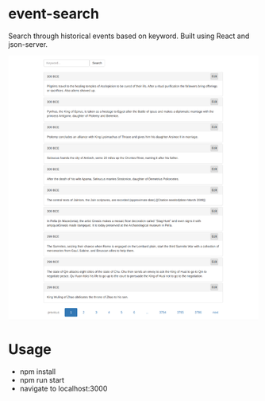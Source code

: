 # event-search
Search through historical events based on keyword.
Built using React and json-server.

![Screenshot](/images/screenshot.png?raw=true "Screenshot")

# Usage
 - npm install
 - npm run start
 - navigate to localhost:3000
